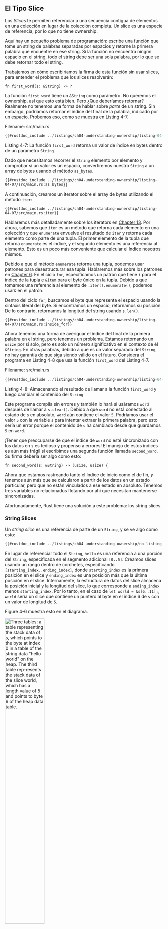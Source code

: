## El Tipo Slice

Los *Slices* te permiten referenciar a una secuencia contigua de elementos 
en una colección en lugar de la colección completa. Un slice es una especie de 
referencia, por lo que no tiene ownership.

Aquí hay un pequeño problema de programación: escribe una función que tome un 
string de palabras separadas por espacios y retorne la primera palabra que 
encuentre en ese string.
Si la función no encuentra ningún espacio en el string, todo el string debe ser
una sola palabra, por lo que se debe retornar todo el string.

Trabajemos en cómo escribiríamos la firma de esta función sin usar slices,
para entender el problema que los slices resolverán:

```rust,ignore
fn first_word(s: &String) -> ?
```

La función `first_word` tiene un `&String` como parámetro. No queremos el
ownership, así que esto está bien. Pero ¿Que deberíamos retornar? Realmente no 
tenemos una forma de hablar sobre *parte* de un string. Sin embargo, podríamos 
retornar el índice del final de la palabra, indicado por un espacio. 
Probemos eso, como se muestra en Listing 4-7.

<span class="filename">Filename: src/main.rs</span>

```rust
{{#rustdoc_include ../listings/ch04-understanding-ownership/listing-04-07/src/main.rs:here}}
```

<span class="caption">Listing 4-7: La función `first_word` retorna un
valor de índice en bytes dentro de un parámetro `String`</span>

Dado que necesitamos recorrer el `String` elemento por elemento y comprobar si
un valor es un espacio, convertiremos nuestro `String` a un array de bytes 
usando el método `as_bytes`.

```rust,ignore
{{#rustdoc_include ../listings/ch04-understanding-ownership/listing-04-07/src/main.rs:as_bytes}}
```

A continuación, creamos un iterator sobre el array de bytes utilizando el método
`iter`:

```rust,ignore
{{#rustdoc_include ../listings/ch04-understanding-ownership/listing-04-07/src/main.rs:iter}}
```

Hablaremos más detalladamente sobre los iterators en [Chapter 13][ch13]<!-- ignore -->.
Por ahora, sabemos que `iter` es un método que retorna cada elemento en una 
colección y que `enumerate` envuelve el resultado de `iter` y retorna cada 
elemento como parte de una tupla. El primer elemento de la tupla que retorna
`enumerate` es el índice, y el segundo elemento es una referencia al elemento.
Esto es un poco más conveniente que calcular el índice nosotros mismos.

Debido a que el método `enumerate` retorna una tupla, podemos usar patrones para
desestructurar esa tupla. Hablaremos más sobre los patrones en [Chapter
6][ch6]<!-- ignore -->. En el ciclo `for`, especificamos un patrón que tiene `i`
para el índice de la tupla e `&item` para el byte único en la tupla.
Debido a que tomamos una referencia al elemento de `.iter().enumerate()`, 
podemos usar`&` en el patrón.

Dentro del ciclo `for`, buscamos el byte que representa el espacio usando
la sintaxis literal del byte. Si encontramos un espacio, retornamos su posición.
De lo contrario, retornamos la longitud del string usando `s.len()`.

```rust,ignore
{{#rustdoc_include ../listings/ch04-understanding-ownership/listing-04-07/src/main.rs:inside_for}}
```

Ahora tenemos una forma de averiguar el índice del final de la primera palabra 
en el string, pero tenemos un problema. Estamos retornando un `usize` por si 
solo, pero es solo un número significativo en el contexto de él `&String`. 
En otras palabras, debido a que es un valor separado del `String`, no hay 
garantía de que siga siendo válido en el futuro. Considera el programa en 
Listing 4-8 que usa la función `first_word` del Listing 4-7.

<span class="filename">Filename: src/main.rs</span>

```rust
{{#rustdoc_include ../listings/ch04-understanding-ownership/listing-04-08/src/main.rs:here}}
```

<span class="caption">Listing 4-8: Almacenando el resultado de llamar a
la función `first_word` y luego cambiar el contenido del `String`</span>

Este programa compila sin errores y también lo hará si usáramos `word` después 
de llamar a `s.clear()`. Debido a que `word` no está conectado al estado de `s` 
en absoluto, `word` aún contiene el valor `5`. Podríamos usar el valor `5` con 
la variable `s` para intentar extraer la primera palabra, pero esto sería un 
error porque el contenido de `s` ha cambiado desde que guardamos `5` en `word`.

¡Tener que preocuparse de que el índice de `word` no esté sincronizado con los 
datos en `s` es tedioso y propenso a errores! El manejo de estos índices es aún 
más frágil si escribimos una segunda función llamada `second_word`. 
Su firma debería ser algo como esto:

```rust,ignore
fn second_word(s: &String) -> (usize, usize) {
```

Ahora que estamos rastreando tanto el índice de inicio como el de fin, *y* 
tenemos aún más que se calcularon a partir de los datos en un estado particular, 
pero que no están vinculados a ese estado en absoluto. Tenemos tres variables no
relacionados flotando por ahi que necesitan mantenerse sincronizadas.

Afortunadamente, Rust tiene una solución a este problema: los string slices.

### String Slices

Un *string slice* es una referencia de parte de un `String`, y se ve algo como 
esto:

```rust
{{#rustdoc_include ../listings/ch04-understanding-ownership/no-listing-17-slice/src/main.rs:here}}
```

En lugar de referenciar todo el `String`, `hello` es una referencia a una
porción del `String`, especificada en el segmento adicional `[0..5]`. Creamos
slices usando un rango dentro de corchetes, especificando 
`[starting_index..ending_index]`, donde `starting_index` es la primera posición 
en el slice y `ending_index` es una posición más que la última posición en el 
slice. Internamente, la estructura de datos del slice almacena la posición 
inicial y la longitud del slice, lo que corresponde a `ending_index` menos 
`starting_index`. Por lo tanto, en el caso de `let world = &s[6..11];`, `world` 
sería un slice que contiene un puntero al byte en el índice 6 de `s` con un 
valor de longitud de `5`.

Figure 4-6 muestra esto en el diagrama.

<img alt="Three tables: a table representing the stack data of s, which points
to the byte at index 0 in a table of the string data &quot;hello world&quot; on
the heap. The third table rep-resents the stack data of the slice world, which
has a length value of 5 and points to byte 6 of the heap data table."
src="img/trpl04-06.svg" class="center" style="width: 50%;" />

<span class="caption">Figure 4-6: String slice referencia una parte de un
`String`</span>

Con la sintaxis de rango `..` de Rust, si queremos comenzar en el índice 0, 
podemos dejar el valor antes de los dos puntos. En otras palabras, estos son 
iguales:

```rust
let s = String::from("hello");

let slice = &s[0..2];
let slice = &s[..2];
```

Del mismo modo, si el slice incluye el último byte del `String`, podemos
eliminar el número final. Esto significa que son iguales:

```rust
let s = String::from("hello");

let len = s.len();

let slice = &s[3..len];
let slice = &s[3..];
```

También podemos omitir ambos valores para tomar un slice de todo el string.
Entonces estos son iguales:

```rust
let s = String::from("hello");

let len = s.len();

let slice = &s[0..len];
let slice = &s[..];
```

> Nota: Los índices del rango del string slice deben ocurrir en límites válidos 
> de caracteres UTF-8. Si intentamos crear un string slice en medio de un
> caracter multibyte, tu programa saldrá con un error. Para fines de
> introducción a los string slices, estamos asumiendo solo ASCII en esta 
> sección; una discusión más completa sobre el manejo de UTF-8 se encuentra 
> en la sección [“Storing UTF-8 Encoded Text with Strings”][strings]<!-- ignore --> del 
> Chapter 8.

Con toda esta información en mente, reescribamos `first_word` para retornar un
slice. El tipo que significa “string slice” se escribe como `&str`:

<span class="filename">Filename: src/main.rs</span>

```rust
{{#rustdoc_include ../listings/ch04-understanding-ownership/no-listing-18-first-word-slice/src/main.rs:here}}
```

Obtenemos el índice para el final de la palabra de la misma manera que lo 
hicimos en el Listing 4-7, buscando la primera aparición de un espacio. Cuando
encontramos un espacio, retornamos un string slice usando el inicio del string
y el índice del espacio como índices de inicio y final.

Ahora cuando llamamos a `first_word`, obtenemos un único valor que está 
vinculado a los datos subyacentes. El valor se compone de una referencia al 
punto de inicio del slice y el número de elementos en el slice.

Retornando el slice también funcionaría para la función `second_word`:

```rust,ignore
fn second_word(s: &String) -> &str {
```

Ahora tenemos una API sencilla que es mucho más difícil de estropear porque el
compilador se asegurará de que las referencias dentro del `String` sigan siendo 
válidas. ¿Recuerdas el error en el programa en Listing 4-8, cuando obtuvimos 
el índice para el final de la primera palabra, pero luego limpiamos el string 
de modo que nuestro índice era inválido? Ese código era lógicamente incorrecto, 
pero no mostraba errores inmediatos. Los problemas aparecerían más tarde si 
seguimos intentando usar el índice de la primera palabra con un string vacío. 
Los Slices hacen que este error sea imposible y nos permiten saber que tenemos 
un problema en nuestro código mucho antes. El uso de la versión slice de 
`first_word` arrojará un error en tiempo de compilación:

<span class="filename">Filename: src/main.rs</span>

```rust,ignore,does_not_compile
{{#rustdoc_include ../listings/ch04-understanding-ownership/no-listing-19-slice-error/src/main.rs:here}}
```

Aquí está el error del compilador:

```console
{{#include ../listings/ch04-understanding-ownership/no-listing-19-slice-error/output.txt}}
```

Recordemos que las reglas del borrowing si tenemos una referencia immutable a
algo, no podemos tomar también una referencia mutable. Debido a que `clear`
necesita truncar el `String`, necesita obtener una referencia mutable. 
El `println!` despises de la llamada a `clear` usa la referencia en `word`,
por lo que la referencia inmutable debe seguir activa en ese punto. Rust
impide que la referencia mutable en `clear` y la referencia inmutable en `word`
existan al mismo tiempo, y la compilación falla. No solo Rust ha hecho más fácil
nuestra API, sino que también ha eliminado una clase entera de errores en tiempo
de compilación.

<!-- Old heading. Do not remove or links may break. -->
<a id="string-literals-are-slices"></a>

#### String Literales como Slices

Recordemos que hablamos sobre que los string literales se almacenan dentro
del binario. Ahora que sabemos sobre los slices, podemos entender correctamente
los string literales:

```rust
let s = "Hello, world!";
```

El tipo de `s` aquí es `&str`: es un slice apuntando a ese punto específico
del binario. Esto también es por qué los literales de string son inmutables;
`&str` es una referencia inmutable.

#### String Slices as Parameters

Conociendo que puedes tomar slices de literales y valores `String` nos lleva
a una mejora más en `first_word`, y es su firma:

```rust,ignore
fn first_word(s: &String) -> &str {
```

Un Rustacean más experimentado escribiría la firma mostrada en el Listing 4-9
en su lugar porque nos permite usar la misma función en ambos valores `&String`
y `&str`.

```rust,ignore
{{#rustdoc_include ../listings/ch04-understanding-ownership/listing-04-09/src/main.rs:here}}
```

<span class="caption">Listing 4-9:
Mejorando la función `first_word` usando un string slice como parámetro
para el tipo del parámetro de`s`</span>

Si tenemos un string slice, podemos pasar directamente ese valor. Si tenemos
un `String`, podemos pasar un slice del `String` o una referencia al `String`.
Esta flexibilidad aprovecha las *deref coercions*, una característica que
veremos en la sección [“Implicit Deref Coercions with Functions and
Methods”][deref-coercions]<!--ignore--> del Chapter 15.

Definir una función para tomar un string slice en lugar de una referencia a un
`String` hace que nuestra API sea más general y útil sin perder ninguna
funcionalidad:

<span class="filename">Filename: src/main.rs</span>

```rust
{{#rustdoc_include ../listings/ch04-understanding-ownership/listing-04-09/src/main.rs:usage}}
```

### Otros Slices

Los string slices, como puedes imaginar, son específicos para strings. Pero
hay un tipo de slice más general. Considera este array:

```rust
let a = [1, 2, 3, 4, 5];
```

Así como podemos querer referirnos a parte de un string, también podemos querer
referirnos a parte de un array. Lo haríamos de esta manera:

```rust
let a = [1, 2, 3, 4, 5];

let slice = &a[1..3];

assert_eq!(slice, &[2, 3]); 
```

Este slice tiene el tipo `&[i32]`. Funciona de la misma manera que los slices
de string, almacenando una referencia al primer elemento y una longitud. Usarás
este tipo de slice para todo tipo de colecciones. Hablaremos de estas
colecciones en detalle cuando veamos vectores en el Chapter 8.

## Resumen

Los conceptos de ownership, borrowing, y slices aseguran la seguridad de la
memoria en los programas Rust en tiempo de compilación. El lenguaje Rust te
da control sobre el uso de la memoria de la misma manera que otros lenguajes
de programación de sistemas, pero el hecho de que el propietario de los datos
limpie automáticamente esos datos cuando salen del scope significa que no tienes
que escribir y depurar código extra para obtener este control.

El ownership afecta a cómo funcionan otras partes de Rust, así que hablaremos
de estos conceptos más adelante en el libro. Vamos a pasar al Capítulo 5 y
ver cómo agrupar piezas de datos en un `struct`.

[ch13]: ch13-02-iterators.html
[ch6]: ch06-02-match.html#patterns-that-bind-to-values
[strings]: ch08-02-strings.html#storing-utf-8-encoded-text-with-strings
[deref-coercions]: ch15-02-deref.html#implicit-deref-coercions-with-functions-and-methods
